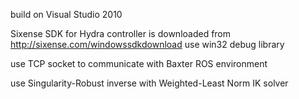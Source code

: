 build on Visual Studio 2010

Sixense SDK for Hydra controller is downloaded from http://sixense.com/windowssdkdownload
use win32 debug library

use TCP socket to communicate with Baxter ROS environment

use Singularity-Robust inverse with Weighted-Least Norm IK solver
